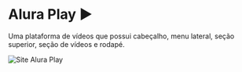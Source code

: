 # Alura Play ▶️

Uma plataforma de vídeos que possui cabeçalho, menu lateral, seção superior, seção de vídeos e rodapé.

<img src="https://cdn.discordapp.com/attachments/1045720339772088342/1086113728065437808/image.png" alt="Site Alura Play"/>